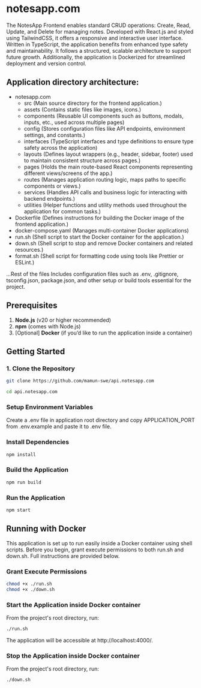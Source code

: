 # notesapp.com

The NotesApp Frontend enables standard CRUD operations: Create, Read, Update, and Delete for managing notes. Developed with React.js and styled using TailwindCSS, it offers a responsive and interactive user interface. Written in TypeScript, the application benefits from enhanced type safety and maintainability. It follows a structured, scalable architecture to support future growth. Additionally, the application is Dockerized for streamlined deployment and version control.

## Application directory architecture:

- notesapp.com
  - src (Main source directory for the frontend application.)
  - assets (Contains static files like images, icons.)
  - components (Reusable UI components such as buttons, modals, inputs, etc., used across multiple pages)
  - config (Stores configuration files like API endpoints, environment settings, and constants.)
  - interfaces (TypeScript interfaces and type definitions to ensure type safety across the application)
  - layouts (Defines layout wrappers (e.g., header, sidebar, footer) used to maintain consistent structure across pages.)
  - pages (Holds the main route-based React components representing different views/screens of the app.)
  - routes (Manages application routing logic, maps paths to specific components or views.)
  - services (Handles API calls and business logic for interacting with backend endpoints.)
  - utilities (Helper functions and utility methods used throughout the application for common tasks.)
- Dockerfile (Defines instructions for building the Docker image of the frontend application.)
- docker-compose.yaml (Manages multi-container Docker applications)
- run.sh (Shell script to start the Docker container for the application.)
- down.sh (Shell script to stop and remove Docker containers and related resources.)
- format.sh (Shell script for formatting code using tools like Prettier or ESLint.)

...Rest of the files
Includes configuration files such as .env, .gitignore, tsconfig.json, package.json, and other setup or build tools essential for the project.


## Prerequisites

1. **Node.js** (v20 or higher recommended)
2. **npm** (comes with Node.js)
3. [Optional] **Docker** (if you’d like to run the application inside a container)

## Getting Started

### 1. Clone the Repository

```bash
git clone https://github.com/mamun-swe/api.notesapp.com
```

```bash
cd api.notesapp.com
```

### Setup Environment Variables

Create a .env file in application root directory and copy APPLICATION_PORT from .env.example and paste it to .env file.

### Install Dependencies

```bash
npm install
```

### Build the Application

```bash
npm run build
```

### Run the Application

```bash
npm start
```

## Running with Docker

This application is set up to run easily inside a Docker container using shell scripts. Before you begin, grant execute permissions to both run.sh and down.sh. Full instructions are provided below.

### Grant Execute Permissions

```bash
chmod +x ./run.sh
chmod +x ./down.sh
```

### Start the Application inside Docker container

From the project's root directory, run:

```bash
./run.sh
```

The application will be accessible at http://localhost:4000/<PORT>.

### Stop the Application inside Docker container

From the project's root directory, run:

```bash
./down.sh
```